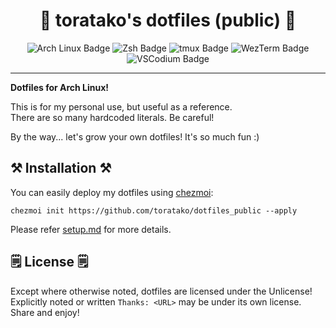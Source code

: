 <div align="center">

# 💠 toratako's dotfiles (public) 💠

![Arch Linux Badge](https://img.shields.io/badge/Arch%20Linux-1793D1?logo=archlinux&logoColor=fff&style=flat) ![Zsh Badge](https://img.shields.io/badge/Zsh-F15A24?logo=zsh&logoColor=fff&style=flat) ![tmux Badge](https://img.shields.io/badge/tmux-1BB91F?logo=tmux&logoColor=fff&style=flat) ![WezTerm Badge](https://img.shields.io/badge/WezTerm-4E49EE?logo=wezterm&logoColor=fff&style=flat) ![VSCodium Badge](https://img.shields.io/badge/VSCodium-2F80ED?logo=vscodium&logoColor=fff&style=flat)
</div>

<hr>

**Dotfiles for Arch Linux!**  

This is for my personal use, but useful as a reference.  
There are so many hardcoded literals. Be careful!  

By the way... let's grow your own dotfiles! It's so much fun :)  

## ⚒️ Installation ⚒️

You can easily deploy my dotfiles using [chezmoi](https://www.chezmoi.io/):

```shell
chezmoi init https://github.com/toratako/dotfiles_public --apply
```

Please refer [setup.md](./memo/setup.md) for more details.  

## 🗒️ License 🗒️

Except where otherwise noted, dotfiles are licensed under the Unlicense!  
Explicitly noted or written `Thanks: <URL>` may be under its own license.  
Share and enjoy!  
